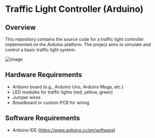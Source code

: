 # Traffic Light Controller (Arduino)

## Overview
This repository contains the source code for a traffic light controller implemented on the Arduino platform. The project aims to simulate and control a basic traffic light system.

![image](https://github.com/Rohansai9123/traffic-light-controller-using-arduino/assets/144245052/1a125125-9501-4633-9836-e000c80b6f23)

## Hardware Requirements
- Arduino board (e.g., Arduino Uno, Arduino Mega, etc.)
- LED modules for traffic lights (red, yellow, green)
- Jumper wires
- Breadboard or custom PCB for wiring

## Software Requirements
- Arduino IDE (https://www.arduino.cc/en/software)

